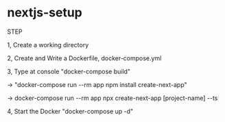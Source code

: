 # nextjs-setup
STEP

1, Create a working directory

2, Create and Write a Dockerfile, docker-compose.yml

3, Type at console "docker-compose build" 

→ "docker-compose run --rm app npm install create-next-app" 

→ docker-compose run --rm app npx create-next-app [project-name] --ts

4, Start the Docker "docker-compose up -d"
